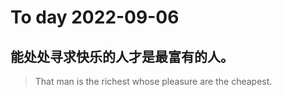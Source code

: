 
# To day 2022-09-06


## 能处处寻求快乐的人才是最富有的人。
> That man is the richest whose pleasure are the cheapest.

    